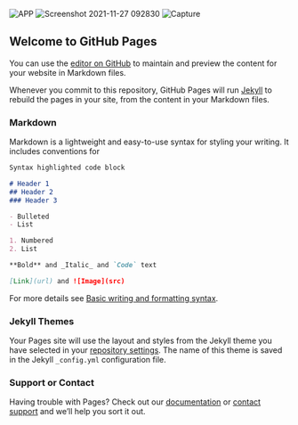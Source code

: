![APP](https://user-images.githubusercontent.com/100527231/172666514-63bbe53b-b22e-46ee-bde6-0f06f6a91289.jpg)
![Screenshot 2021-11-27 092830](https://user-images.githubusercontent.com/100527231/172666572-b39b0b13-676e-4fec-ac79-b0c5aff2098c.png)
![Capture](https://user-images.githubusercontent.com/100527231/172667304-a572a06e-14e6-453d-9de4-820f2c372b4b.JPG)
## Welcome to GitHub Pages

You can use the [editor on GitHub](https://github.com/Ismael-Njihia/Login-page/edit/gh-pages/index.md) to maintain and preview the content for your website in Markdown files.

Whenever you commit to this repository, GitHub Pages will run [Jekyll](https://jekyllrb.com/) to rebuild the pages in your site, from the content in your Markdown files.

### Markdown

Markdown is a lightweight and easy-to-use syntax for styling your writing. It includes conventions for

```markdown
Syntax highlighted code block

# Header 1
## Header 2
### Header 3

- Bulleted
- List

1. Numbered
2. List

**Bold** and _Italic_ and `Code` text

[Link](url) and ![Image](src)
```

For more details see [Basic writing and formatting syntax](https://docs.github.com/en/github/writing-on-github/getting-started-with-writing-and-formatting-on-github/basic-writing-and-formatting-syntax).

### Jekyll Themes

Your Pages site will use the layout and styles from the Jekyll theme you have selected in your [repository settings](https://github.com/Ismael-Njihia/Login-page/settings/pages). The name of this theme is saved in the Jekyll `_config.yml` configuration file.

### Support or Contact

Having trouble with Pages? Check out our [documentation](https://docs.github.com/categories/github-pages-basics/) or [contact support](https://support.github.com/contact) and we’ll help you sort it out.
